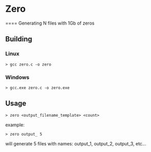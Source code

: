 # Zero
====
Generating N files with 1Gb of zeros

## Building
### Linux
```
> gcc zero.c -o zero
```

### Windows
```
> gcc.exe zero.c -o zero.exe
```

## Usage
```
> zero <output_filename_template> <count>
```
example:
```
> zero output_ 5
```
will generate 5 files with names: output_1, output_2, output_3, etc...